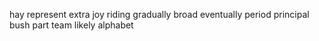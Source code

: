 hay represent extra joy riding gradually broad eventually period principal bush part team likely alphabet